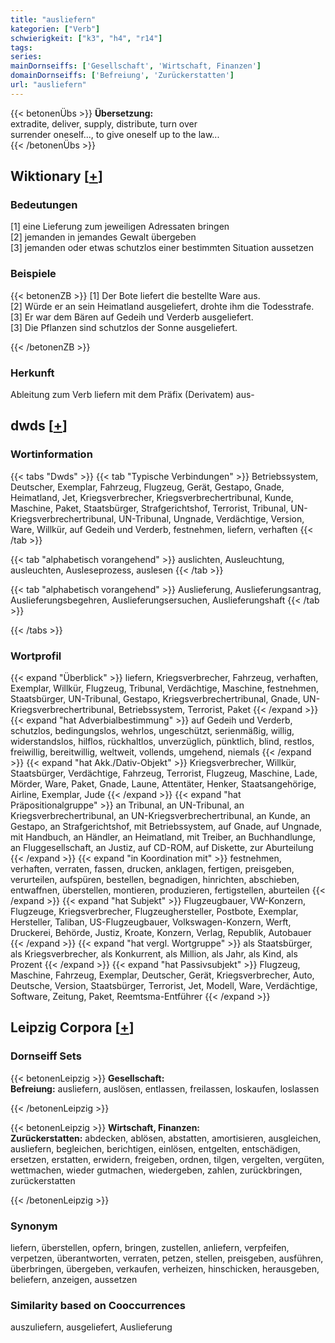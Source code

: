 ```yaml
---
title: "ausliefern"
kategorien: ["Verb"]
schwierigkeit: ["k3", "h4", "r14"]
tags:
series:
mainDornseiffs: ['Gesellschaft', 'Wirtschaft, Finanzen']
domainDornseiffs: ['Befreiung', 'Zurückerstatten']
url: "ausliefern"
---
```


{{< betonenÜbs >}}
**Übersetzung:**  
extradite, deliver, supply, distribute, turn  over  
surrender oneself..., to give oneself up to the law...  
{{< /betonenÜbs >}}

## Wiktionary [[+](https://de.wiktionary.org/wiki/ausliefern)]

### Bedeutungen
[1] eine Lieferung zum jeweiligen Adressaten bringen  
[2] jemanden in jemandes Gewalt übergeben  
[3] jemanden oder etwas schutzlos einer bestimmten Situation aussetzen  

### Beispiele
{{< betonenZB >}}
[1] Der Bote liefert die bestellte Ware aus.  
[2] Würde er an sein Heimatland ausgeliefert, drohte ihm die Todesstrafe.  
[3] Er war dem Bären auf Gedeih und Verderb ausgeliefert.  
[3] Die Pflanzen sind schutzlos der Sonne ausgeliefert.  

{{< /betonenZB >}}
### Herkunft
Ableitung zum Verb liefern mit dem Präfix (Derivatem) aus-  



## dwds [[+](https://www.dwds.de/wb/ausliefern)]

### Wortinformation
{{< tabs "Dwds" >}}
{{< tab "Typische Verbindungen" >}}
Betriebssystem, Deutscher, Exemplar, Fahrzeug, Flugzeug, Gerät, Gestapo, Gnade, Heimatland, Jet, Kriegsverbrecher, Kriegsverbrechertribunal, Kunde, Maschine, Paket, Staatsbürger, Strafgerichtshof, Terrorist, Tribunal, UN-Kriegsverbrechertribunal, UN-Tribunal, Ungnade, Verdächtige, Version, Ware, Willkür, auf Gedeih und Verderb, festnehmen, liefern, verhaften
{{< /tab >}}

{{< tab "alphabetisch vorangehend" >}}
auslichten, Ausleuchtung, ausleuchten, Ausleseprozess, auslesen
{{< /tab >}}

{{< tab "alphabetisch vorangehend" >}}
Auslieferung, Auslieferungsantrag, Auslieferungsbegehren, Auslieferungsersuchen, Auslieferungshaft
{{< /tab >}}

{{< /tabs >}}

### Wortprofil
{{< expand "Überblick" >}} liefern, Kriegsverbrecher, Fahrzeug, verhaften, Exemplar, Willkür, Flugzeug, Tribunal, Verdächtige, Maschine, festnehmen, Staatsbürger, UN-Tribunal, Gestapo, Kriegsverbrechertribunal, Gnade, UN-Kriegsverbrechertribunal, Betriebssystem, Terrorist, Paket {{< /expand >}}
{{< expand "hat Adverbialbestimmung" >}} auf Gedeih und Verderb, schutzlos, bedingungslos, wehrlos, ungeschützt, serienmäßig, willig, widerstandslos, hilflos, rückhaltlos, unverzüglich, pünktlich, blind, restlos, freiwillig, bereitwillig, weltweit, vollends, umgehend, niemals {{< /expand >}}
{{< expand "hat Akk./Dativ-Objekt" >}} Kriegsverbrecher, Willkür, Staatsbürger, Verdächtige, Fahrzeug, Terrorist, Flugzeug, Maschine, Lade, Mörder, Ware, Paket, Gnade, Laune, Attentäter, Henker, Staatsangehörige, Airline, Exemplar, Jude {{< /expand >}}
{{< expand "hat Präpositionalgruppe" >}} an Tribunal, an UN-Tribunal, an Kriegsverbrechertribunal, an UN-Kriegsverbrechertribunal, an Kunde, an Gestapo, an Strafgerichtshof, mit Betriebssystem, auf Gnade, auf Ungnade, mit Handbuch, an Händler, an Heimatland, mit Treiber, an Buchhandlunge, an Fluggesellschaft, an Justiz, auf CD-ROM, auf Diskette, zur Aburteilung {{< /expand >}}
{{< expand "in Koordination mit" >}} festnehmen, verhaften, verraten, fassen, drucken, anklagen, fertigen, preisgeben, verurteilen, aufspüren, bestellen, begnadigen, hinrichten, abschieben, entwaffnen, überstellen, montieren, produzieren, fertigstellen, aburteilen {{< /expand >}}
{{< expand "hat Subjekt" >}} Flugzeugbauer, VW-Konzern, Flugzeuge, Kriegsverbrecher, Flugzeughersteller, Postbote, Exemplar, Hersteller, Taliban, US-Flugzeugbauer, Volkswagen-Konzern, Werft, Druckerei, Behörde, Justiz, Kroate, Konzern, Verlag, Republik, Autobauer {{< /expand >}}
{{< expand "hat vergl. Wortgruppe" >}} als Staatsbürger, als Kriegsverbrecher, als Konkurrent, als Million, als Jahr, als Kind, als Prozent {{< /expand >}}
{{< expand "hat Passivsubjekt" >}} Flugzeug, Maschine, Fahrzeug, Exemplar, Deutscher, Gerät, Kriegsverbrecher, Auto, Deutsche, Version, Staatsbürger, Terrorist, Jet, Modell, Ware, Verdächtige, Software, Zeitung, Paket, Reemtsma-Entführer {{< /expand >}}

## Leipzig Corpora [[+](https://corpora.uni-leipzig.de/en/res?word=ausliefern&corpusId=deu_newscrawl-public_2018)]

### Dornseiff Sets
{{< betonenLeipzig >}}
**Gesellschaft:**  
**Befreiung:** ausliefern, auslösen, entlassen, freilassen, loskaufen, loslassen  

{{< /betonenLeipzig >}}


{{< betonenLeipzig >}}
**Wirtschaft, Finanzen:**  
**Zurückerstatten:** abdecken, ablösen, abstatten, amortisieren, ausgleichen, ausliefern, begleichen, berichtigen, einlösen, entgelten, entschädigen, ersetzen, erstatten, erwidern, freigeben, ordnen, tilgen, vergelten, vergüten, wettmachen, wieder gutmachen, wiedergeben, zahlen, zurückbringen, zurückerstatten  

{{< /betonenLeipzig >}}

### Synonym
liefern, überstellen, opfern, bringen, zustellen, anliefern, verpfeifen, verpetzen, überantworten, verraten, petzen, stellen, preisgeben, ausführen, überbringen, übergeben, verkaufen, verheizen, hinschicken, herausgeben, beliefern, anzeigen, aussetzen


### Similarity based on Cooccurrences
auszuliefern, ausgeliefert, Auslieferung

